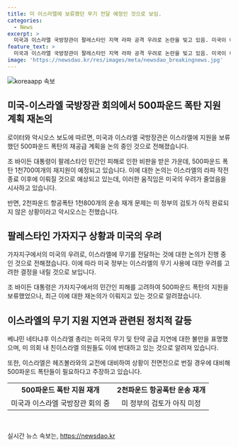 ```yaml
---
title: 미 이스라엘에 보류했던 무기 전달 예정인 것으로 보임.
categories:
  - News
excerpt: >
  미국과 이스라엘 국방장관이 팔레스타인 지역 라파 공격 우려로 논란을 빚고 있음. 미국이 이스라엘에 500파운드 폭탄 지원 재개를 논의 중. 이스라엘 총리는 미국의 무기 지원 지연에 불만 표시. 2천파운드 폭탄은 아직 미국의 검토 중. 상황이 번질 경우를 대비해 폭탄 필요성 주장. (150자)
feature_text: >
  미국과 이스라엘 국방장관이 팔레스타인 지역 라파 공격 우려로 논란을 빚고 있음. 미국이 이스라엘에 500파운드 폭탄 지원 재개를 논의 중. 이스라엘 총리는 미국의 무기 지원 지연에 불만 표시. 2천파운드 폭탄은 아직 미국의 검토 중. 상황이 번질 경우를 대비해 폭탄 필요성 주장. (150자)
image: 'https://newsdao.kr/res/images/meta/newsdao_breakingnews.jpg'
---
```


<p><img src="https://newsdao.kr/res/images/meta/newsdao_breakingnews.jpg" alt="koreaapp 속보" /></p>

<h2 data-ke-size="size26">미국-이스라엘 국방장관 회의에서 500파운드 폭탄 지원 계획 재논의</h2>

<p data-ke-size="size16">로이터와 악시오스 보도에 따르면, 미국과 이스라엘 국방장관은 이스라엘에 지원을 보류했던 500파운드 폭탄의 재공급 계획을 논의 중인 것으로 전해졌습니다.</p>

<p data-ke-size="size16">조 바이든 대통령이 팔레스타인 민간인 피해로 인한 비판을 받은 가운데, 500파운드 폭탄 1천700여개의 재지원이 예정되고 있습니다. 이에 대한 논의는 이스라엘의 라파 작전 종료 이후에 이뤄질 것으로 예상되고 있는데, 이러한 움직임은 미국의 우려가 줄었음을 시사하고 있습니다.</p>

<p data-ke-size="size16">반면, 2천파운드 항공폭탄 1천800개의 운송 재개 문제는 미 정부의 검토가 아직 완료되지 않은 상황이라고 악시오스는 전했습니다.</p>

<h2 data-ke-size="size26">팔레스타인 가자지구 상황과 미국의 우려</h2>

<p data-ke-size="size16">가자지구에서의 미국의 우려로, 이스라엘에 무기를 전달하는 것에 대한 논의가 진행 중인 것으로 전해졌습니다. 이에 따라 미국 정부는 이스라엘의 무기 사용에 대한 우려를 고려한 결정을 내릴 것으로 보입니다.</p>

<p data-ke-size="size16">조 바이든 대통령은 가자지구에서의 민간인 피해를 고려하여 500파운드 폭탄의 지원을 보류했었으나, 최근 이에 대한 재논의가 이뤄지고 있는 것으로 알려졌습니다.</p>

<h2 data-ke-size="size26">이스라엘의 무기 지원 지연과 관련된 정치적 갈등</h2>

<p data-ke-size="size16">베냐민 네타냐후 이스라엘 총리는 미국의 무기 및 탄약 공급 지연에 대한 불만을 표명했으며, 미 의회 내 친이스라엘 의원들도 이에 반대하고 있는 것으로 알려져 있습니다.</p>

<p data-ke-size="size16">또한, 이스라엘은 헤즈볼라와의 교전에 대비하여 상황이 전면전으로 번질 경우에 대비해 500파운드 폭탄들이 필요하다고 주장하고 있습니다.</p>

<table>
    <tr>
        <td style="text-align: center; height: 17px;"><b>500파운드 폭탄 지원 재개</b></td>
        <td style="text-align: center; height: 17px;"><b>2천파운드 항공폭탄 운송 재개</b></td>
    </tr>
    <tr>
        <td style="text-align: center; height: 17px;">미국과 이스라엘 국방장관 회의 중</td>
        <td style="text-align: center; height: 17px;">미 정부의 검토가 아직 미정</td>
    </tr>
</table>

<p data-ke-size="size16">&nbsp;</p>
실시간 뉴스 속보는, <a href="https://newsdao.kr" rel="dofollow">https://newsdao.kr</a>


